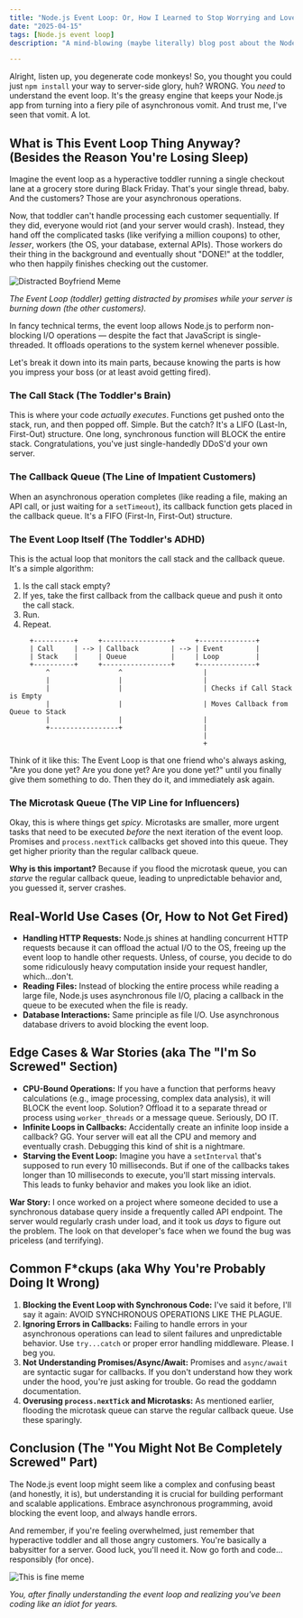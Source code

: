 ```yaml
---
title: "Node.js Event Loop: Or, How I Learned to Stop Worrying and Love the Single Thread 💀🙏"
date: "2025-04-15"
tags: [Node.js event loop]
description: "A mind-blowing (maybe literally) blog post about the Node.js event loop, written for chaotic Gen Z engineers who need to understand why their code is dogshit slow."

---
```


Alright, listen up, you degenerate code monkeys! So, you thought you could just `npm install` your way to server-side glory, huh? WRONG. You *need* to understand the event loop. It's the greasy engine that keeps your Node.js app from turning into a fiery pile of asynchronous vomit. And trust me, I've seen that vomit. A lot.

## What is This Event Loop Thing Anyway? (Besides the Reason You're Losing Sleep)

Imagine the event loop as a hyperactive toddler running a single checkout lane at a grocery store during Black Friday. That's your single thread, baby. And the customers? Those are your asynchronous operations.

Now, that toddler can't handle processing each customer sequentially. If they did, everyone would riot (and your server would crash). Instead, they hand off the complicated tasks (like verifying a million coupons) to other, *lesser*, workers (the OS, your database, external APIs). Those workers do their thing in the background and eventually shout "DONE!" at the toddler, who then happily finishes checking out the customer.

![Distracted Boyfriend Meme](https://i.kym-cdn.com/entries/icons/facebook/000/027/475/Screen_Shot_2018-10-25_at_11.02.15_AM.jpg)

*The Event Loop (toddler) getting distracted by promises while your server is burning down (the other customers).*

In fancy technical terms, the event loop allows Node.js to perform non-blocking I/O operations — despite the fact that JavaScript is single-threaded. It offloads operations to the system kernel whenever possible.

Let's break it down into its main parts, because knowing the parts is how you impress your boss (or at least avoid getting fired).

### The Call Stack (The Toddler's Brain)

This is where your code *actually executes*. Functions get pushed onto the stack, run, and then popped off. Simple. But the catch? It's a LIFO (Last-In, First-Out) structure. One long, synchronous function will BLOCK the entire stack. Congratulations, you've just single-handedly DDoS'd your own server.

### The Callback Queue (The Line of Impatient Customers)

When an asynchronous operation completes (like reading a file, making an API call, or just waiting for a `setTimeout`), its callback function gets placed in the callback queue. It's a FIFO (First-In, First-Out) structure.

### The Event Loop Itself (The Toddler's ADHD)

This is the actual loop that monitors the call stack and the callback queue. It's a simple algorithm:

1.  Is the call stack empty?
2.  If yes, take the first callback from the callback queue and push it onto the call stack.
3.  Run.
4.  Repeat.

```ascii
     +----------+     +-----------------+     +--------------+
     | Call     | --> | Callback        | --> | Event        |
     | Stack    |     | Queue           |     | Loop         |
     +----------+     +-----------------+     +--------------+
         ^                 ^                    |
         |                 |                    |
         |                 |                    | Checks if Call Stack is Empty
         |                 |                    | Moves Callback from Queue to Stack
         |                 |                    |
         +-----------------+                    |
                                                |
                                                +
```

Think of it like this: The Event Loop is that one friend who's always asking, "Are you done yet? Are you done yet? Are you done yet?" until you finally give them something to do. Then they do it, and immediately ask again.

### The Microtask Queue (The VIP Line for Influencers)

Okay, this is where things get *spicy*. Microtasks are smaller, more urgent tasks that need to be executed *before* the next iteration of the event loop. Promises and `process.nextTick` callbacks get shoved into this queue. They get higher priority than the regular callback queue.

**Why is this important?** Because if you flood the microtask queue, you can *starve* the regular callback queue, leading to unpredictable behavior and, you guessed it, server crashes.

## Real-World Use Cases (Or, How to Not Get Fired)

*   **Handling HTTP Requests:** Node.js shines at handling concurrent HTTP requests because it can offload the actual I/O to the OS, freeing up the event loop to handle other requests. Unless, of course, you decide to do some ridiculously heavy computation inside your request handler, which...don't.
*   **Reading Files:** Instead of blocking the entire process while reading a large file, Node.js uses asynchronous file I/O, placing a callback in the queue to be executed when the file is ready.
*   **Database Interactions:** Same principle as file I/O. Use asynchronous database drivers to avoid blocking the event loop.

## Edge Cases & War Stories (aka The "I'm So Screwed" Section)

*   **CPU-Bound Operations:** If you have a function that performs heavy calculations (e.g., image processing, complex data analysis), it will BLOCK the event loop. Solution? Offload it to a separate thread or process using `worker_threads` or a message queue. Seriously, DO IT.
*   **Infinite Loops in Callbacks:** Accidentally create an infinite loop inside a callback? GG. Your server will eat all the CPU and memory and eventually crash. Debugging this kind of shit is a nightmare.
*   **Starving the Event Loop:** Imagine you have a `setInterval` that's supposed to run every 10 milliseconds. But if one of the callbacks takes longer than 10 milliseconds to execute, you'll start missing intervals. This leads to funky behavior and makes you look like an idiot.

**War Story:** I once worked on a project where someone decided to use a synchronous database query inside a frequently called API endpoint. The server would regularly crash under load, and it took us *days* to figure out the problem. The look on that developer's face when we found the bug was priceless (and terrifying).

## Common F\*ckups (aka Why You're Probably Doing It Wrong)

1.  **Blocking the Event Loop with Synchronous Code:** I've said it before, I'll say it again: AVOID SYNCHRONOUS OPERATIONS LIKE THE PLAGUE.
2.  **Ignoring Errors in Callbacks:** Failing to handle errors in your asynchronous operations can lead to silent failures and unpredictable behavior. Use `try...catch` or proper error handling middleware. Please. I beg you.
3.  **Not Understanding Promises/Async/Await:** Promises and `async/await` are syntactic sugar for callbacks. If you don't understand how they work under the hood, you're just asking for trouble. Go read the goddamn documentation.
4.  **Overusing `process.nextTick` and Microtasks:** As mentioned earlier, flooding the microtask queue can starve the regular callback queue. Use these sparingly.

## Conclusion (The "You Might Not Be Completely Screwed" Part)

The Node.js event loop might seem like a complex and confusing beast (and honestly, it is), but understanding it is crucial for building performant and scalable applications. Embrace asynchronous programming, avoid blocking the event loop, and always handle errors.

And remember, if you're feeling overwhelmed, just remember that hyperactive toddler and all those angry customers. You're basically a babysitter for a server. Good luck, you'll need it. Now go forth and code... responsibly (for once).

![This is fine meme](https://i.kym-cdn.com/photos/images/newsfeed/001/236/844/b67.jpg)

*You, after finally understanding the event loop and realizing you've been coding like an idiot for years.*

